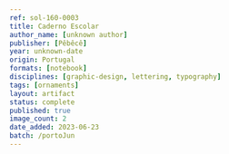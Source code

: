 ```yaml
---
ref: sol-160-0003
title: Caderno Escolar
author_name: [unknown author]
publisher: [Pêbêcê]
year: unknown-date
origin: Portugal
formats: [notebook]
disciplines: [graphic-design, lettering, typography]
tags: [ornaments]
layout: artifact
status: complete
published: true
image_count: 2
date_added: 2023-06-23
batch: /portoJun
---
```

